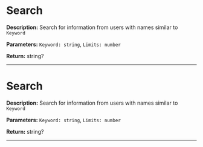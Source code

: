 # Search
**Description:** Search for information from users with names similar to `Keyword`

**Parameters:** `Keyword: string`, `Limits: number`

**Return:** string?
___
# Search
**Description:** Search for information from users with names similar to `Keyword`

**Parameters:** `Keyword: string`, `Limits: number`

**Return:** string?
___